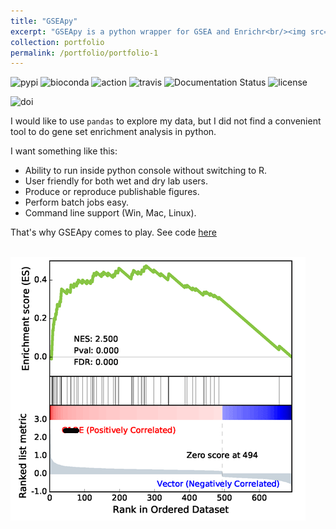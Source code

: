 ```yaml
---
title: "GSEApy"
excerpt: "GSEApy is a python wrapper for GSEA and Enrichr<br/><img src='/images/gseapy_OCT4_KD.png'>"
collection: portfolio
permalink: /portfolio/portfolio-1
---
```




![pypi](https://badge.fury.io/py/gseapy.svg)
![bioconda](https://img.shields.io/conda/vn/!bioconda/GSEApy.svg?style=plastic)
![action](https://github.com/zqfang/GSEApy/workflows/GSEApy/badge.svg?branch=master)
![travis](https://travis-ci.org/zqfang/GSEApy.svg?branch=master)
![Documentation Status](https://readthedocs.org/projects/gseapy/badge/?version=latest)
![license](https://img.shields.io/badge/license-MIT-blue.svg)

![doi](https://zenodo.org/badge/DOI/10.5281/zenodo.3748085.svg)


I would like to use `pandas` to explore my data, but I did not find a convenient tool to do gene set enrichment analysis in python. 

I want something like this:

* Ability to run inside python console without switching to R.
* User friendly for both wet and dry lab users.
* Produce or reproduce publishable figures.
* Perform batch jobs easy.
* Command line support (Win, Mac, Linux).

That's why GSEApy comes to play. See code [here](https://github.com/zqfang/GSEApy)

<br/><img src='/images/gseapy_OCT4_KD.png'>